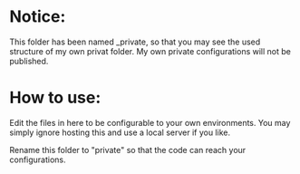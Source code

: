 # Notice:
This folder has been named _private, so that you may see the used structure
of my own privat folder. My own private configurations will not be published.

# How to use:
Edit the files in here to be configurable to your own environments. You 
may simply ignore hosting this and use a local server if you like.

Rename this folder to "private" so that the code can reach your configurations.